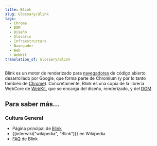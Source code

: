```yaml
---
title: Blink
slug: Glossary/Blink
tags:
  - Chrome
  - DOM
  - Diseño
  - Glosario
  - Infraestructura
  - Navegador
  - Web
  - WebKit
translation_of: Glossary/Blink
---
```


Blink es un motor de renderizado para [navegadores](/es/docs/Glossary/Browser) de código abierto desarrollado por Google, que forma parte de Chromium (y por lo tanto también de [Chrome](/es/docs/Glossary/Google_Chrome)). Concretamente, Blink es una copia de la librería WebCore de [WebKit](/es/docs/Glossary/WebKit), que se encarga del diseño, renderizado, y del [DOM](/es/docs/Glossary/DOM).

## Para saber más...

### Cultura General

- Página principal de [Blink](http://www.chromium.org/blink)
- {{interwiki("wikipedia", "Blink")}} en Wikipedia
- [FAQ](http://www.chromium.org/blink/developer-faq) de Blink
